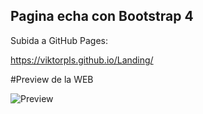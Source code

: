 ## Pagina echa con Bootstrap 4


Subida a GitHub Pages: 

https://viktorpls.github.io/Landing/


#Preview de la WEB

![Preview](https://user-images.githubusercontent.com/48414299/58797839-64f8ca80-85d7-11e9-878d-e8c2c21dd5a3.png)
